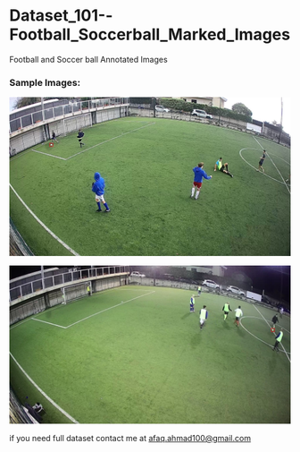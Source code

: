 # Dataset_101--Football_Soccerball_Marked_Images
Football and Soccer ball Annotated Images

### Sample Images:

![Sample 1](sample1.jpg)

![Sample 2](sample2.jpg)


if you need full dataset contact me at [afaq.ahmad100@gmail.com](afaq.ahmad100@gmail.com)
